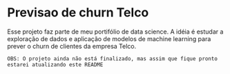 # Previsao de churn Telco

Esse projeto faz parte de meu portifólio de data science. A idéia é estudar a exploração de dados e aplicação de modelos de machine learning para prever o churn de clientes da empresa Telco.

`OBS: O projeto ainda não está finalizado, mas assim que fique pronto estarei atualizando este README`
